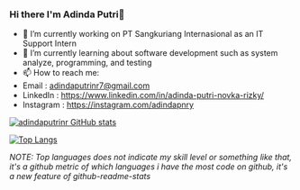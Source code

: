 ### Hi there I'm Adinda Putri👋

<!--
**adindaputrinr/adindaputrinr** is a ✨ _special_ ✨ repository because its `README.md` (this file) appears on your GitHub profile.

Here are some ideas to get you started:
-->
- 🔭 I’m currently working on PT Sangkuriang Internasional as an IT Support Intern
- 🌱 I’m currently learning about software development such as system analyze, programming, and testing
- 📫 How to reach me:
- Email : adindaputrinr7@gmail.com
- LinkedIn : https://www.linkedin.com/in/adinda-putri-novka-rizky/
- Instagram : https://instagram.com/adindapnry

[![adindaputrinr GitHub stats](https://github-readme-stats.vercel.app/api?username=adindaputrinr&theme=buefy)](https://github.com/adindaputrinr)

[![Top Langs](https://github-readme-stats.vercel.app/api/top-langs/?username=adindaputrinr&theme=buefy&layout=compact)](https://github.com/adindaputrinr)

_NOTE: Top languages does not indicate my skill level or something like that, it's a github metric of which languages i have the most code on github, it's a new feature of github-readme-stats_

<script src="https://code.iconify.design/iconify-icon/1.0.7/iconify-icon.min.js"></script>

<!--
- 👯 I’m looking to collaborate on ...
- 🤔 I’m looking for help with ...
- 💬 Ask me about ...
- 😄 Pronouns: ...
- ⚡ Fun fact: ...
-->

